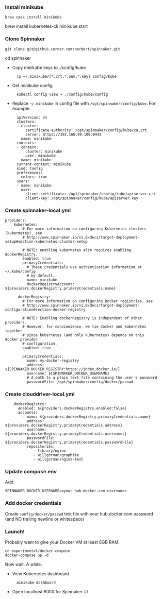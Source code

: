 ### Install minikube

	brew cask install minikube
  brew install kubernetes-cli
	minikube start

### Clone Spinnaker

	git clone git@github.cerner.com:norbert/spinnaker.git
  cd spinnaker

* Copy minikube keys to ./config/kube

		cp ~/.minikube/{*.crt,*.pem,*.key} config/kube

* Get minikube config

		kubectl config view > ./config/kube/config

* Replace `~/.minikube` in config file with `/opt/spinnaker/config/kube`. For example:

	    apiVersion: v1
		clusters:
		- cluster:
		    certificate-authority: /opt/spinnaker/config/kube/ca.crt
		    server: https://192.168.99.100:8443
		  name: minikube
		contexts:
		- context:
		    cluster: minikube
		    user: minikube
		  name: minikube
		current-context: minikube
		kind: Config
		preferences:
		  colors: true
		users:
		- name: minikube
		  user:
		    client-certificate: /opt/spinnaker/config/kube/apiserver.crt
		    client-key: /opt/spinnaker/config/kube/apiserver.key

### Create spinnaker-local.yml

	providers:
		kubernetes:
		    # For more information on configuring Kubernetes clusters (kubernetes), see
		    # http://www.spinnaker.io/v1.0/docs/target-deployment-setup#section-kubernetes-cluster-setup

		    # NOTE: enabling kubernetes also requires enabling dockerRegistry.
		    enabled: true
		    primaryCredentials:
		      # These credentials use authentication information at ~/.kube/config
		      # by default.
		      name: minikube
		      dockerRegistryAccount: ${providers.dockerRegistry.primaryCredentials.name}

		  dockerRegistry:
		    # For more information on configuring Docker registries, see
		    # http://www.spinnaker.io/v1.0/docs/target-deployment-configuration#section-docker-registry

		    # NOTE: Enabling dockerRegistry is independent of other providers.
		    # However, for convienience, we tie docker and kubernetes together
		    # since kubernetes (and only kubernetes) depends on this docker provider
		    # configuration.
		    enabled: true

		    primaryCredentials:
		      name: my-docker-registry
		      address: ${SPINNAKER_DOCKER_REGISTRY:https://index.docker.io/}
		      username: ${SPINNAKER_DOCKER_USERNAME}
		      # A path to a plain text file containing the user's password
		      passwordFile: /opt/spinnaker/config/docker/passwd


### Create clouddriver-local.yml

		dockerRegistry:
		  enabled: ${providers.dockerRegistry.enabled:false}
		  accounts:
		    - name: ${providers.dockerRegistry.primaryCredentials.name}
		      address: ${providers.dockerRegistry.primaryCredentials.address}
		      username: ${providers.dockerRegistry.primaryCredentials.username:}
		      passwordFile: ${providers.dockerRegistry.primaryCredentials.passwordFile}
		      repositories:
		         - library/nginx
		         - willgorman/graphite
		         - willgorman/nginx-test

### Update compose.env

Add:

	SPINNAKER_DOCKER_USERNAME=<your hub.docker.com username>

### Add docker credentials

Create `config/docker/passwd` text file with your hub.docker.com password (and NO trailing newline or whitespace)

### Launch!

Probably want to give your Docker VM at least 8GB RAM.

	cd experimental/docker-compose
	docker-compose up -d

Now wait.  A while.

* View Kubernetes dashboard

		minikube dashboard

* Open localhost:9000 for Spinnaker UI
